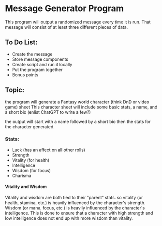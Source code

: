 # Message Generator Program
This program will output a randomized message every time it is run. That message will consist of at least three different pieces of data.

## To Do List:
  * Create the message
  * Store message components
  * Create script and run it locally
  * Put the program together
  * Bonus points

## Topic:
the program will generate a Fantasy world character (think DnD or video game) sheet
This character sheet will include some basic stats, a name, and a short bio (enlist ChatGPT to write a few?)

the output will start with a name followed by a short bio then the stats for the character generated.

### Stats:
  * Luck (has an affect on all other rolls)
  * Strength
  * Vitality (for health)
  * Intelligence
  * Wisdom (for focus)
  * Charisma

  #### Vitality and Wisdom
  Vitality and wisdom are both tied to their "parent" stats. so vitality (or health, stamina, etc.) is heavily influenced by the character's strength. Wisdom (or mana, focus, etc.) is heavily influenced by the character's intelligence. This is done to ensure that a character with high strength and low intelligence does not end up with more wisdom than vitality. 